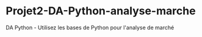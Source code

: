 # Projet2-DA-Python-analyse-marche
DA Python - Utilisez les bases de Python pour l'analyse de marché
